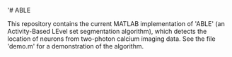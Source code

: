 '# ABLE

This repository contains the current MATLAB implementation of 'ABLE' (an Activity-Based LEvel set segmentation algorithm), which detects the location of neurons from two-photon calcium imaging data. See the file 'demo.m' for a demonstration of the algorithm.
